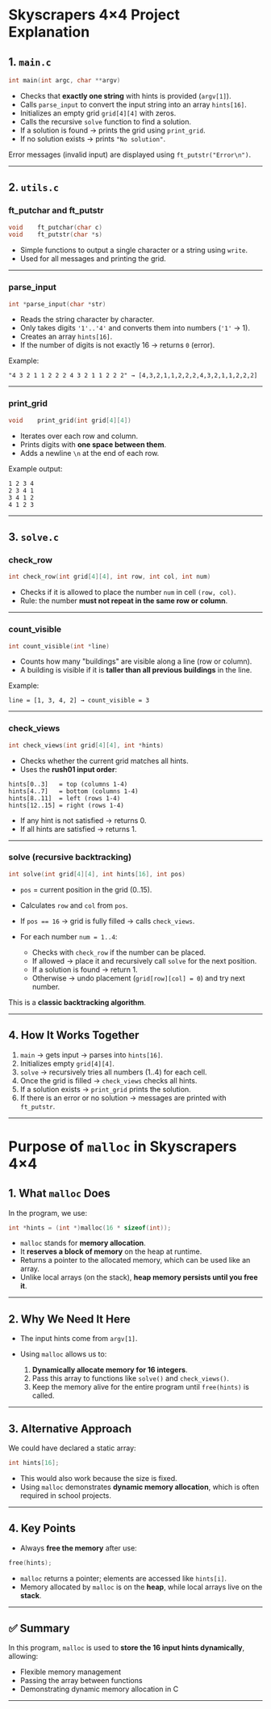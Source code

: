 # Skyscrapers 4×4 Project Explanation

## 1. `main.c`

```c
int	main(int argc, char **argv)
```

* Checks that **exactly one string** with hints is provided (`argv[1]`).
* Calls `parse_input` to convert the input string into an array `hints[16]`.
* Initializes an empty grid `grid[4][4]` with zeros.
* Calls the recursive `solve` function to find a solution.
* If a solution is found → prints the grid using `print_grid`.
* If no solution exists → prints `"No solution"`.

Error messages (invalid input) are displayed using `ft_putstr("Error\n")`.

---

## 2. `utils.c`

### **ft_putchar and ft_putstr**

```c
void	ft_putchar(char c)
void	ft_putstr(char *s)
```

* Simple functions to output a single character or a string using `write`.
* Used for all messages and printing the grid.

---

### **parse_input**

```c
int	*parse_input(char *str)
```

* Reads the string character by character.
* Only takes digits `'1'..'4'` and converts them into numbers (`'1'` → 1).
* Creates an array `hints[16]`.
* If the number of digits is not exactly 16 → returns `0` (error).

Example:

```
"4 3 2 1 1 2 2 2 4 3 2 1 1 2 2 2" → [4,3,2,1,1,2,2,2,4,3,2,1,1,2,2,2]
```

---

### **print_grid**

```c
void	print_grid(int grid[4][4])
```

* Iterates over each row and column.
* Prints digits with **one space between them**.
* Adds a newline `\n` at the end of each row.

Example output:

```
1 2 3 4
2 3 4 1
3 4 1 2
4 1 2 3
```

---

## 3. `solve.c`

### **check_row**

```c
int	check_row(int grid[4][4], int row, int col, int num)
```

* Checks if it is allowed to place the number `num` in cell `(row, col)`.
* Rule: the number **must not repeat in the same row or column**.

---

### **count_visible**

```c
int	count_visible(int *line)
```

* Counts how many "buildings" are visible along a line (row or column).
* A building is visible if it is **taller than all previous buildings** in the line.

Example:

```
line = [1, 3, 4, 2] → count_visible = 3
```

---

### **check_views**

```c
int	check_views(int grid[4][4], int *hints)
```

* Checks whether the current grid matches all hints.
* Uses the **rush01 input order**:

```
hints[0..3]   = top (columns 1-4)
hints[4..7]   = bottom (columns 1-4)
hints[8..11]  = left (rows 1-4)
hints[12..15] = right (rows 1-4)
```

* If any hint is not satisfied → returns 0.
* If all hints are satisfied → returns 1.

---

### **solve (recursive backtracking)**

```c
int	solve(int grid[4][4], int hints[16], int pos)
```

* `pos` = current position in the grid (0..15).
* Calculates `row` and `col` from `pos`.
* If `pos == 16` → grid is fully filled → calls `check_views`.
* For each number `num = 1..4`:

  * Checks with `check_row` if the number can be placed.
  * If allowed → place it and recursively call `solve` for the next position.
  * If a solution is found → return 1.
  * Otherwise → undo placement (`grid[row][col] = 0`) and try next number.

This is a **classic backtracking algorithm**.

---

## 4. How It Works Together

1. `main` → gets input → parses into `hints[16]`.
2. Initializes empty `grid[4][4]`.
3. `solve` → recursively tries all numbers (1..4) for each cell.
4. Once the grid is filled → `check_views` checks all hints.
5. If a solution exists → `print_grid` prints the solution.
6. If there is an error or no solution → messages are printed with `ft_putstr`.

---

# Purpose of `malloc` in Skyscrapers 4×4

## 1. What `malloc` Does

In the program, we use:

```c
int *hints = (int *)malloc(16 * sizeof(int));
```

* `malloc` stands for **memory allocation**.
* It **reserves a block of memory** on the heap at runtime.
* Returns a pointer to the allocated memory, which can be used like an array.
* Unlike local arrays (on the stack), **heap memory persists until you free it**.

---

## 2. Why We Need It Here

* The input hints come from `argv[1]`.
* Using `malloc` allows us to:

  1. **Dynamically allocate memory for 16 integers**.
  2. Pass this array to functions like `solve()` and `check_views()`.
  3. Keep the memory alive for the entire program until `free(hints)` is called.

---

## 3. Alternative Approach

We could have declared a static array:

```c
int hints[16];
```

* This would also work because the size is fixed.
* Using `malloc` demonstrates **dynamic memory allocation**, which is often required in school projects.

---

## 4. Key Points

* Always **free the memory** after use:

```c
free(hints);
```

* `malloc` returns a pointer; elements are accessed like `hints[i]`.
* Memory allocated by `malloc` is on the **heap**, while local arrays live on the **stack**.

---

## ✅ Summary

In this program, `malloc` is used to **store the 16 input hints dynamically**, allowing:

* Flexible memory management
* Passing the array between functions
* Demonstrating dynamic memory allocation in C

---
